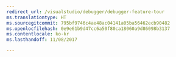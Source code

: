 ```yaml
---
redirect_url: /visualstudio/debugger/debugger-feature-tour
ms.translationtype: HT
ms.sourcegitcommit: 795bf9746c4ae48ac04141a05ba56462ecb90482
ms.openlocfilehash: 0e9e61b9d47cc6a50f80ca18060a9d86098b3137
ms.contentlocale: ko-kr
ms.lasthandoff: 11/08/2017

---
```

